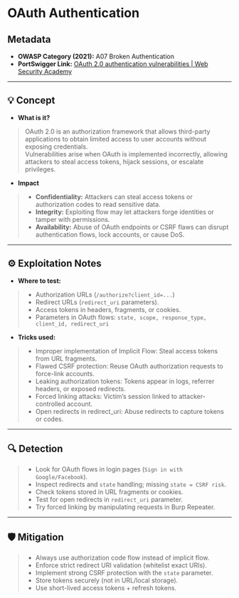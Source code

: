 # OAuth Authentication  

## Metadata  
- **OWASP Category (2021):** A07 Broken Authentication  
- **PortSwigger Link:** [OAuth 2.0 authentication vulnerabilities | Web Security Academy](https://portswigger.net/web-security/oauth)  

---

## 💡 Concept  
- **What is it?**  
> OAuth 2.0 is an authorization framework that allows third-party applications to obtain limited access to user accounts without exposing credentials.  
> Vulnerabilities arise when OAuth is implemented incorrectly, allowing attackers to steal access tokens, hijack sessions, or escalate privileges.  

- **Impact**  
> - **Confidentiality:** Attackers can steal access tokens or authorization codes to read sensitive data.  
> - **Integrity:** Exploiting flow may let attackers forge identities or tamper with permissions.  
> - **Availability:** Abuse of OAuth endpoints or CSRF flaws can disrupt authentication flows, lock accounts, or cause DoS.  

---

## ⚙️ Exploitation Notes  
- **Where to test:**  
> - Authorization URLs (`/authorize?client_id=...`)  
> - Redirect URLs (`redirect_uri` parameters).  
> - Access tokens in headers, fragments, or cookies.  
> - Parameters in OAuth flows: `state, scope, response_type, client_id, redirect_uri`  

- **Tricks used:**  
> - Improper implementation of Implicit Flow: Steal access tokens from URL fragments.  
> - Flawed CSRF protection: Reuse OAuth authorization requests to force-link accounts.  
> - Leaking authorization tokens: Tokens appear in logs, referrer headers, or exposed redirects.  
> - Forced linking attacks: Victim’s session linked to attacker-controlled account.  
> - Open redirects in redirect_uri: Abuse redirects to capture tokens or codes.  

---

## 🔍 Detection  
> - Look for OAuth flows in login pages (`Sign in with Google/Facebook`).  
> - Inspect redirects and `state` handling; missing `state = CSRF risk`.  
> - Check tokens stored in URL fragments or cookies.  
> - Test for open redirects in `redirect_uri` parameter.  
> - Try forced linking by manipulating requests in Burp Repeater.  

---

## 🛡️ Mitigation  
> - Always use authorization code flow instead of implicit flow.  
> - Enforce strict redirect URI validation (whitelist exact URIs).  
> - Implement strong CSRF protection with the `state` parameter.  
> - Store tokens securely (not in URL/local storage).  
> - Use short-lived access tokens + refresh tokens.  
